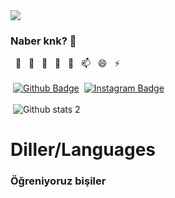 <img src="https://thumbs.gfycat.com/BetterHandmadeGull-size_restricted.gif" width="auto">

### Naber knk? 👋

&nbsp; 🔭 
&nbsp; 🌱 
&nbsp; 👯 
&nbsp; 🤔 
&nbsp; 💬
&nbsp; 📫 
&nbsp; 😄
&nbsp; ⚡<br><br>
&nbsp;[![Github Badge](https://img.shields.io/badge/-Github-000?style=quare&labelColor=000&logo=Github&logoColor=white&link=link)](https://github.com/M1z4rd-sys) 
&nbsp;[![Instagram Badge](https://img.shields.io/badge/-Instagram-C13584?style=flat-quare&labelColor=C13584&logo=instagram&logoColor=white&link=link)](https://www.instagram.com/lbrahimakgoz/)<br><br>
&nbsp;![Github stats 2](https://github-readme-stats.vercel.app/api?username=M1z4rd-sys&show_icons=true&theme=radical)<br>
<h1> Diller/Languages</h1>
<h3> Öğreniyoruz bişiler</h3>
